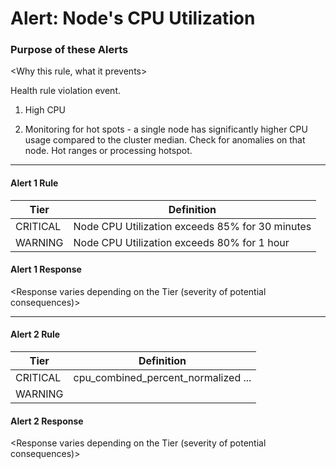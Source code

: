 # Alert: Node's CPU Utilization

### Purpose of these Alerts

<Why this rule, what it prevents>

Health rule violation event.

1) High CPU

2) Monitoring for hot spots -  a single node has significantly higher CPU usage compared to the cluster median. Check for anomalies on that node. Hot ranges or processing hotspot.



------

#### Alert 1 Rule

| Tier     | Definition                                      |
| -------- | ----------------------------------------------- |
| CRITICAL | Node CPU Utilization exceeds 85% for 30 minutes |
| WARNING  | Node CPU Utilization exceeds 80% for 1 hour     |




#### Alert 1 Response

<Response varies depending on the Tier (severity of potential consequences)>



------

#### Alert 2 Rule

| Tier     | Definition                          |
| -------- | ----------------------------------- |
| CRITICAL | cpu_combined_percent_normalized ... |
| WARNING  |                                     |




#### Alert 2 Response

<Response varies depending on the Tier (severity of potential consequences)>


